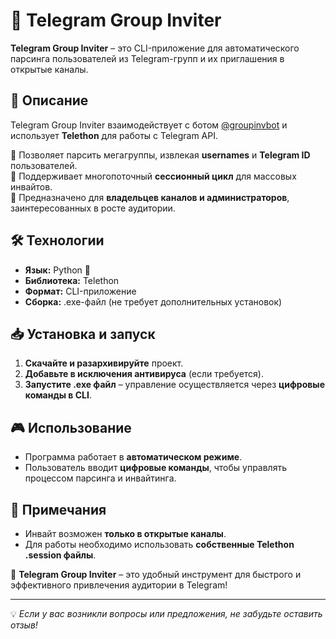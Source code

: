 # 🚀 Telegram Group Inviter

**Telegram Group Inviter** – это CLI-приложение для автоматического парсинга пользователей из Telegram-групп и их приглашения в открытые каналы.

## 📝 Описание

Telegram Group Inviter взаимодействует с ботом [@groupinvbot](https://t.me/groupinvbot) и использует **Telethon** для работы с Telegram API.  

🔹 Позволяет парсить мегагруппы, извлекая **usernames** и **Telegram ID** пользователей.  
🔹 Поддерживает многопоточный **сессионный цикл** для массовых инвайтов.  
🔹 Предназначено для **владельцев каналов и администраторов**, заинтересованных в росте аудитории.  

## 🛠 Технологии

- **Язык:** Python 🐍  
- **Библиотека:** Telethon  
- **Формат:** CLI-приложение  
- **Сборка:** .exe-файл (не требует дополнительных установок)  

## 📥 Установка и запуск

1. **Скачайте и разархивируйте** проект.  
2. **Добавьте в исключения антивируса** (если требуется).  
3. **Запустите .exe файл** – управление осуществляется через **цифровые команды в CLI**.  

## 🎮 Использование

- Программа работает в **автоматическом режиме**.  
- Пользователь вводит **цифровые команды**, чтобы управлять процессом парсинга и инвайтинга.  

## 📌 Примечания

- Инвайт возможен **только в открытые каналы**.  
- Для работы необходимо использовать **собственные Telethon .session файлы**.  

🚀 **Telegram Group Inviter** – это удобный инструмент для быстрого и эффективного привлечения аудитории в Telegram!

---

💡 *Если у вас возникли вопросы или предложения, не забудьте оставить отзыв!*  

